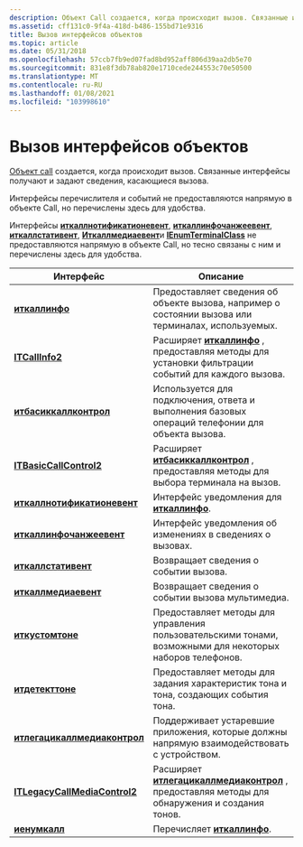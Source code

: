 ```yaml
---
description: Объект Call создается, когда происходит вызов. Связанные интерфейсы получают и задают сведения, касающиеся вызова.
ms.assetid: cff131c0-9f4a-418d-b486-155bd71e9316
title: Вызов интерфейсов объектов
ms.topic: article
ms.date: 05/31/2018
ms.openlocfilehash: 57ccb7fb9ed07fad8bd952aff806d39aa2db5e70
ms.sourcegitcommit: 831e8f3db78ab820e1710cede244553c70e50500
ms.translationtype: MT
ms.contentlocale: ru-RU
ms.lasthandoff: 01/08/2021
ms.locfileid: "103998610"
---
```

# <a name="call-object-interfaces"></a>Вызов интерфейсов объектов

[Объект call](call-object.md) создается, когда происходит вызов. Связанные интерфейсы получают и задают сведения, касающиеся вызова.

Интерфейсы перечислителя и событий не предоставляются напрямую в объекте Call, но перечислены здесь для удобства.

Интерфейсы [**иткаллнотификатионевент**](/windows/desktop/api/tapi3if/nn-tapi3if-itcallnotificationevent), [**иткаллинфочанжеевент**](/windows/desktop/api/tapi3if/nn-tapi3if-itcallinfochangeevent), [**иткаллстативент**](/windows/desktop/api/tapi3if/nn-tapi3if-itcallstateevent), [**Иткаллмедиаевент**](/windows/desktop/api/tapi3if/nn-tapi3if-itcallmediaevent)и [**IEnumTerminalClass**](/windows/desktop/api/tapi3if/nn-tapi3if-ienumterminalclass) не предоставляются напрямую в объекте Call, но тесно связаны с ним и перечислены здесь для удобства.



| Интерфейс                                                      | Описание                                                                                                                  |
|----------------------------------------------------------------|------------------------------------------------------------------------------------------------------------------------------|
| [**иткаллинфо**](/windows/desktop/api/tapi3if/nn-tapi3if-itcallinfo)                               | Предоставляет сведения об объекте вызова, например о состоянии вызова или терминалах, используемых.                                       |
| [**ITCallInfo2**](/windows/desktop/api/tapi3if/nn-tapi3if-itcallinfo2)                             | Расширяет [**иткаллинфо**](/windows/desktop/api/tapi3if/nn-tapi3if-itcallinfo) , предоставляя методы для установки фильтрации событий для каждого вызова.                    |
| [**итбасиккаллконтрол**](/windows/desktop/api/tapi3if/nn-tapi3if-itbasiccallcontrol)               | Используется для подключения, ответа и выполнения базовых операций телефонии для объекта вызова.                                            |
| [**ITBasicCallControl2**](/windows/desktop/api/tapi3if/nn-tapi3if-itbasiccallcontrol2)             | Расширяет [**итбасиккаллконтрол**](/windows/desktop/api/tapi3if/nn-tapi3if-itbasiccallcontrol) , предоставляя методы для выбора терминала на вызов.              |
| [**иткаллнотификатионевент**](/windows/desktop/api/tapi3if/nn-tapi3if-itcallnotificationevent)     | Интерфейс уведомления для [**иткаллинфо**](/windows/desktop/api/tapi3if/nn-tapi3if-itcallinfo).                                                                 |
| [**иткаллинфочанжеевент**](/windows/desktop/api/tapi3if/nn-tapi3if-itcallinfochangeevent)         | Интерфейс уведомления об изменениях в сведениях о вызовах.                                                                      |
| [**иткаллстативент**](/windows/desktop/api/tapi3if/nn-tapi3if-itcallstateevent)                   | Возвращает сведения о событии вызова.                                                                                    |
| [**иткаллмедиаевент**](/windows/desktop/api/tapi3if/nn-tapi3if-itcallmediaevent)                   | Возвращает сведения о событии вызова мультимедиа.                                                                              |
| [**иткустомтоне**](/windows/desktop/api/Tapi3if/nn-tapi3if-itcustomtone)                           | Предоставляет методы для управления пользовательскими тонами, возможными для некоторых наборов телефонов.                                                  |
| [**итдетекттоне**](/windows/desktop/api/Tapi3if/nn-tapi3if-itdetecttone)                           | Предоставляет методы для задания характеристик тона и тона, создающих события тона.                                    |
| [**итлегацикаллмедиаконтрол**](/windows/desktop/api/tapi3if/nn-tapi3if-itlegacycallmediacontrol)   | Поддерживает устаревшие приложения, которые должны напрямую взаимодействовать с устройством.                                                   |
| [**ITLegacyCallMediaControl2**](/windows/desktop/api/Tapi3if/nn-tapi3if-itlegacycallmediacontrol2) | Расширяет [**итлегацикаллмедиаконтрол**](/windows/desktop/api/tapi3if/nn-tapi3if-itlegacycallmediacontrol) , предоставляя методы для обнаружения и создания тонов. |
| [**иенумкалл**](/windows/desktop/api/tapi3if/nn-tapi3if-ienumcall)                                 | Перечисляет [**иткаллинфо**](/windows/desktop/api/tapi3if/nn-tapi3if-itcallinfo).                                                                                 |



 

 

 



